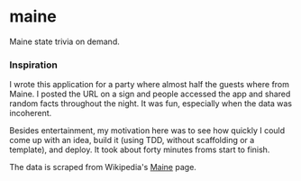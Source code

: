 # maine

Maine state trivia on demand.

### Inspiration

I wrote this application for a party where almost half the guests where from Maine. I posted the URL on a sign and people accessed the app and shared random facts throughout the night. It was fun, especially when the data was incoherent.

Besides entertainment, my motivation here was to see how quickly I could come up with an idea, build it (using TDD, without scaffolding or a template), and deploy. It took about forty minutes froms start to finish.

The data is scraped from Wikipedia's [Maine](https://en.wikipedia.org/wiki/Maine) page.
